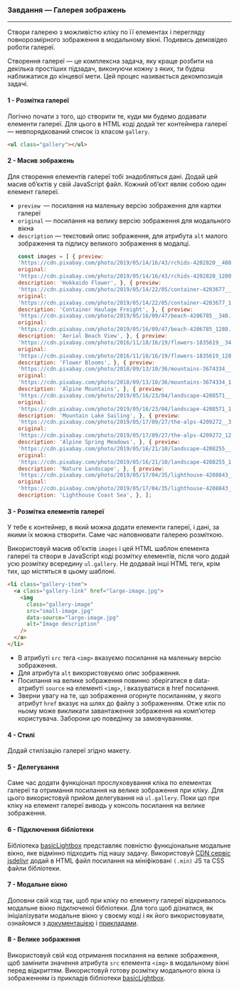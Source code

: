 ### Завдання — Галерея зображень

---

Створи галерею з можливістю кліку по її елементах і перегляду повнорозмірного
зображення в модальному вікні. Подивись демовідео роботи галереї.

Створення галереї — це комплексна задача, яку краще розбити на декілька
простіших підзадач, виконуючи кожну з яких, ти будеш наближатися до кінцевої
мети. Цей процес називається декомпозиція задачі.

#### 1 - Розмітка галереї

Логічно почати з того, що створити те, куди ми будемо додавати елементи галереї.
Для цього в HTML коді додай тег контейнера галереї — невпорядкований список із
класом `gallery`.

```HTML
<ul class="gallery"></ul>
```

#### 2 - Масив зображень

Для створення елементів галереї тобі знадобляться дані. Додай цей масив об’єктів
у свій JavaScript файл. Кожний об’єкт являє собою один елемент галереї.

- `preview `— посилання на маленьку версію зображення для картки галереї
- `original` — посилання на велику версію зображення для модального вікна
- `description` — текстовий опис зображення, для атрибута `alt` малого
  зображення та підпису великого зображення в модалці.
  ```javascript
  const images = [ { preview:
  'https://cdn.pixabay.com/photo/2019/05/14/16/43/rchids-4202820__480.jpg',
  original:
  'https://cdn.pixabay.com/photo/2019/05/14/16/43/rchids-4202820_1280.jpg',
  description: 'Hokkaido Flower', }, { preview:
  'https://cdn.pixabay.com/photo/2019/05/14/22/05/container-4203677__340.jpg',
  original:
  'https://cdn.pixabay.com/photo/2019/05/14/22/05/container-4203677_1280.jpg',
  description: 'Container Haulage Freight', }, { preview:
  'https://cdn.pixabay.com/photo/2019/05/16/09/47/beach-4206785__340.jpg',
  original:
  'https://cdn.pixabay.com/photo/2019/05/16/09/47/beach-4206785_1280.jpg',
  description: 'Aerial Beach View', }, { preview:
  'https://cdn.pixabay.com/photo/2016/11/18/16/19/flowers-1835619__340.jpg',
  original:
  'https://cdn.pixabay.com/photo/2016/11/18/16/19/flowers-1835619_1280.jpg',
  description: 'Flower Blooms', }, { preview:
  'https://cdn.pixabay.com/photo/2018/09/13/10/36/mountains-3674334__340.jpg',
  original:
  'https://cdn.pixabay.com/photo/2018/09/13/10/36/mountains-3674334_1280.jpg',
  description: 'Alpine Mountains', }, { preview:
  'https://cdn.pixabay.com/photo/2019/05/16/23/04/landscape-4208571__340.jpg',
  original:
  'https://cdn.pixabay.com/photo/2019/05/16/23/04/landscape-4208571_1280.jpg',
  description: 'Mountain Lake Sailing', }, { preview:
  'https://cdn.pixabay.com/photo/2019/05/17/09/27/the-alps-4209272__340.jpg',
  original:
  'https://cdn.pixabay.com/photo/2019/05/17/09/27/the-alps-4209272_1280.jpg',
  description: 'Alpine Spring Meadows', }, { preview:
  'https://cdn.pixabay.com/photo/2019/05/16/21/10/landscape-4208255__340.jpg',
  original:
  'https://cdn.pixabay.com/photo/2019/05/16/21/10/landscape-4208255_1280.jpg',
  description: 'Nature Landscape', }, { preview:
  'https://cdn.pixabay.com/photo/2019/05/17/04/35/lighthouse-4208843__340.jpg',
  original:
  'https://cdn.pixabay.com/photo/2019/05/17/04/35/lighthouse-4208843_1280.jpg',
  description: 'Lighthouse Coast Sea', }, ];
  ```

#### 3 - Розмітка елементів галереї

У тебе є контейнер, в який можна додати елементи галереї, і дані, за якими їх
можна створити. Саме час наповнювати галерею розміткою.

Використовуй масив об’єктів `images` і цей HTML шаблон елемента галереї та
створи в JavaScript коді розмітку елементів, після чого додай усю розмітку
всередину `ul.gallery`. Не додавай інші HTML теги, крім тих, що містяться в
цьому шаблоні.

```HTML
<li class="gallery-item">
  <a class="gallery-link" href="large-image.jpg">
    <img
      class="gallery-image"
      src="small-image.jpg"
      data-source="large-image.jpg"
      alt="Image description"
    />
  </a>
</li>
```

- В атрибуті `src` тега `<img>` вказуємо посилання на маленьку версію
  зображення.
- Для атрибута `alt` використовуємо опис зображення.
- Посилання на велике зображення повинно зберігатися в data-атрибуті `source` на
  елементі `<img>`, і вказуватися в href посилання.
- Зверни увагу на те, що зображення огорнуте посиланням, у якого атрибут `href`
  вказує на шлях до файлу з зображенням. Отже клік по ньому може викликати
  завантаження зображення на комп’ютер користувача. Заборони цю поведінку за
  замовчуванням.

#### 4 - Стилі

Додай стилізацію галереї згідно макету.

#### 5 - Делегування

Саме час додати функціонал прослуховування кліка по елементах галереї та
отримання посилання на велике зображення при кліку. Для цього використовуй
прийом делегування на `ul.gallery`. Поки що при кліку на елемент галереї виводь
у консоль посилання на велике зображення.

#### 6 - Підключення бібліотеки

Бібліотека
[basicLightbox](https://github.com/electerious/basicLightbox/tree/master)
представляє повністю функціональне модальне вікно, яке відмінно підходить під
нашу задачу. Використовуй
[CDN сервіс jsdelivr](https://www.jsdelivr.com/package/npm/basiclightbox?path=distі)
додай в HTML файл посилання на мініфіковані `(.min)` JS та CSS файли бібліотеки.

#### 7 - Модальне вікно

Доповни свій код так, щоб при кліку по елементу галереї відкривалось модальне
вікно підключеної бібліотеки. Для того щоб дізнатися, як ініціалізувати модальне
вікно у своєму коді і як його використовувати, ознайомся з
[документацією](https://github.com/electerious/basicLightbox#readme) і
[прикладами](https://basiclightbox.electerious.com/).

#### 8 - Велике зображення

Використовуй свій код отримання посилання на велике зображення, щоб замінити
значення атрибута `src` елемента `<img>` в модальному вікні перед відкриттям.
Використовуй готову розмітку модального вікна із зображенням із прикладів
бібліотеки [basicLightbox](https://basiclightbox.electerious.com/).

